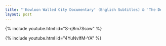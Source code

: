 ```yaml
---
title: "'Kowloon Walled City Documentary' (English Subtitles) & 'The Densest City on Earth' Documentary"
layout: post
---
```


{% include youtube.html id="S-rj8m7Ssow" %}

{% include youtube.html id="4YuNvIfM-YA" %}